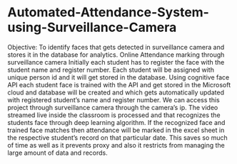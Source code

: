 # Automated-Attendance-System-using-Surveillance-Camera
Objective: To identify faces that gets detected in surveillance camera and stores it in the database for analytics.
	                                  Online Attendance marking through surveillance camera
Initially each student has to register the face with the student name and register number. Each student will be assigned with unique person id and it will get stored in the database. Using cognitive face API each student face is trained with the API and get stored in the Microsoft cloud and database will be created and which gets automatically updated with registered student’s name and register number. We can access this project through surveillance camera through the camera’s ip. The video streamed live inside the classroom is processed and that recognizes the students face through deep learning algorithm. If the recognized face and trained face matches then attendance will be marked in the excel sheet in the respective student’s record on that particular date. This saves so much of time as well as it prevents proxy and also it restricts from managing the large amount of data and records.
